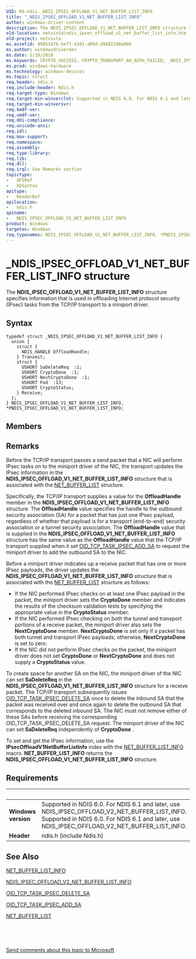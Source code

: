 ```yaml
---
UID: NS:ndis._NDIS_IPSEC_OFFLOAD_V1_NET_BUFFER_LIST_INFO
title: "_NDIS_IPSEC_OFFLOAD_V1_NET_BUFFER_LIST_INFO"
author: windows-driver-content
description: The NDIS_IPSEC_OFFLOAD_V1_NET_BUFFER_LIST_INFO structure specifies information that is used in offloading Internet protocol security (IPsec) tasks from the TCP/IP transport to a miniport driver.
old-location: netvista\ndis_ipsec_offload_v1_net_buffer_list_info.htm
old-project: netvista
ms.assetid: 990b3df6-5ef7-4201-a09d-d94822d0a8bb
ms.author: windowsdriverdev
ms.date: 1/18/2018
ms.keywords: CRYPTO_SUCCESS, CRYPTO_TRANSPORT_AH_AUTH_FAILED, _NDIS_IPSEC_OFFLOAD_V1_NET_BUFFER_LIST_INFO, CRYPTO_TRANSPORT_ESP_AUTH_FAILED, PNDIS_IPSEC_OFFLOAD_V1_NET_BUFFER_LIST_INFO, NDIS_IPSEC_OFFLOAD_V1_NET_BUFFER_LIST_INFO structure [Network Drivers Starting with Windows Vista], tcpip_offload_ref_2e052bb5-6546-47a9-b51b-f1f77116835d.xml, CRYPTO_TUNNEL_AH_AUTH_FAILED, *PNDIS_IPSEC_OFFLOAD_V1_NET_BUFFER_LIST_INFO, ndis/NDIS_IPSEC_OFFLOAD_V1_NET_BUFFER_LIST_INFO, netvista.ndis_ipsec_offload_v1_net_buffer_list_info, NDIS_IPSEC_OFFLOAD_V1_NET_BUFFER_LIST_INFO, CRYPTO_INVALID_PROTOCOL, PNDIS_IPSEC_OFFLOAD_V1_NET_BUFFER_LIST_INFO structure pointer [Network Drivers Starting with Windows Vista], CRYPTO_TUNNEL_ESP_AUTH_FAILED, CRYPTO_GENERIC_ERROR, CRYPTO_INVALID_PACKET_SYNTAX, ndis/PNDIS_IPSEC_OFFLOAD_V1_NET_BUFFER_LIST_INFO
ms.prod: windows-hardware
ms.technology: windows-devices
ms.topic: struct
req.header: ndis.h
req.include-header: Ndis.h
req.target-type: Windows
req.target-min-winverclnt: Supported in NDIS 6.0. For NDIS 6.1 and later, use NDIS_IPSEC_OFFLOAD_V2_NET_BUFFER_LIST_INFO.
req.target-min-winversvr: 
req.kmdf-ver: 
req.umdf-ver: 
req.ddi-compliance: 
req.unicode-ansi: 
req.idl: 
req.max-support: 
req.namespace: 
req.assembly: 
req.type-library: 
req.lib: 
req.dll: 
req.irql: See Remarks section
topictype:
-	APIRef
-	kbSyntax
apitype:
-	HeaderDef
apilocation:
-	ndis.h
apiname:
-	NDIS_IPSEC_OFFLOAD_V1_NET_BUFFER_LIST_INFO
product: Windows
targetos: Windows
req.typenames: NDIS_IPSEC_OFFLOAD_V1_NET_BUFFER_LIST_INFO, *PNDIS_IPSEC_OFFLOAD_V1_NET_BUFFER_LIST_INFO
---
```


# _NDIS_IPSEC_OFFLOAD_V1_NET_BUFFER_LIST_INFO structure
The <b>NDIS_IPSEC_OFFLOAD_V1_NET_BUFFER_LIST_INFO</b> structure specifies information that is used in
  offloading Internet protocol security (IPsec) tasks from the TCP/IP transport to a miniport driver.

## Syntax
````
typedef struct _NDIS_IPSEC_OFFLOAD_V1_NET_BUFFER_LIST_INFO {
  union {
    struct {
      NDIS_HANDLE OffloadHandle;
    } Transmit;
    struct {
      USHORT SaDeleteReq  :1;
      USHORT CryptoDone  :1;
      USHORT NextCryptoDone  :1;
      USHORT Pad  :13;
      USHORT CryptoStatus;
    } Receive;
  };
} NDIS_IPSEC_OFFLOAD_V1_NET_BUFFER_LIST_INFO, *PNDIS_IPSEC_OFFLOAD_V1_NET_BUFFER_LIST_INFO;
````

## Members


## Remarks
Before the TCP/IP transport passes a send packet that a NIC will perform IPsec tasks on to the
    miniport driver of the NIC, the transport updates the IPsec information in the
    <b>NDIS_IPSEC_OFFLOAD_V1_NET_BUFFER_LIST_INFO</b> structure that is associated with the 
    <a href="..\ndis\ns-ndis-_net_buffer_list.md">NET_BUFFER_LIST</a> structure.

Specifically, the TCP/IP transport supplies a value for the 
    <b>OffloadHandle</b> member in the <b>NDIS_IPSEC_OFFLOAD_V1_NET_BUFFER_LIST_INFO</b> structure. The 
    <b>OffloadHandle</b> value specifies the handle to the outbound security association (SA) for a packet
    that has just one IPsec payload, regardless of whether that payload is for a transport (end-to-end)
    security association or a tunnel security association. The 
    <b>OffloadHandle</b> value that is supplied in the <b>NDIS_IPSEC_OFFLOAD_V1_NET_BUFFER_LIST_INFO</b> structure
    has the same value as the 
    <b>OffloadHandle</b> value that the TCP/IP transport supplied when it set 
    <a href="https://msdn.microsoft.com/library/windows/hardware/ff569808">OID_TCP_TASK_IPSEC_ADD_SA</a> to request
    the miniport driver to add the outbound SA to the NIC.

Before a miniport driver indicates up a receive packet that has one or more IPsec payloads, the driver
    updates the <b>NDIS_IPSEC_OFFLOAD_V1_NET_BUFFER_LIST_INFO</b> structure that is associated with the 
    <a href="..\ndis\ns-ndis-_net_buffer_list.md">NET_BUFFER_LIST</a> structure as follows:

<ul>
<li>
If the NIC performed IPsec checks on at least one IPsec payload in the packet, the miniport driver
      sets the 
      <b>CryptoDone</b> member and indicates the results of the checksum validation tests by specifying the
      appropriate value in the 
      <b>CryptoStatus</b> member.

</li>
<li>
If the NIC performed IPsec checking on both the tunnel and transport portions of a receive packet,
      the miniport driver also sets the 
      <b>NextCryptoDone</b> member. 
      <b>NextCryptoDone</b> is set only if a packet has both tunnel and transport IPsec payloads; otherwise, 
      <b>NextCryptoDone</b> is set to zero.

</li>
<li>
If the NIC did not perform IPsec checks on the packet, the miniport driver does not set 
      <b>CryptoDone</b> or 
      <b>NextCryptoDone</b> and does not supply a 
      <b>CryptoStatus</b> value.

</li>
</ul>
To create space for another SA on the NIC, the miniport driver of the NIC can set 
    <b>SaDeleteReq</b> in the <b>NDIS_IPSEC_OFFLOAD_V1_NET_BUFFER_LIST_INFO</b> structure for a receive packet. The
    TCP/IP transport subsequently issues 
    <a href="https://msdn.microsoft.com/en-us/library/gg155485.aspx">OID_TCP_TASK_IPSEC_DELETE_SA</a> once
    to delete the inbound SA that the packet was received over and once again to delete the outbound SA that
    corresponds to the deleted inbound SA. The NIC must not remove either of these SAs before receiving the
    corresponding OID_TCP_TASK_IPSEC_DELETE_SA request. The miniport driver of the NIC can set 
    <b>SaDeleteReq</b> independently of 
    <b>CryptoDone</b> .

To set and get the IPsec information, use the 
    <b>IPsecOffloadV1NetBufferListInfo</b> index with the 
    <a href="https://msdn.microsoft.com/library/windows/hardware/ff568401">NET_BUFFER_LIST_INFO</a> macro.
    <b>NET_BUFFER_LIST_INFO</b> returns the <b>NDIS_IPSEC_OFFLOAD_V1_NET_BUFFER_LIST_INFO</b> structure.

## Requirements
| &nbsp; | &nbsp; |
| ---- |:---- |
| **Windows version** | Supported in NDIS 6.0. For NDIS 6.1 and later, use NDIS_IPSEC_OFFLOAD_V2_NET_BUFFER_LIST_INFO. Supported in NDIS 6.0. For NDIS 6.1 and later, use NDIS_IPSEC_OFFLOAD_V2_NET_BUFFER_LIST_INFO. |
| **Header** | ndis.h (include Ndis.h) |

## See Also

<a href="https://msdn.microsoft.com/library/windows/hardware/ff568401">NET_BUFFER_LIST_INFO</a>



<a href="..\ndis\ns-ndis-_ndis_ipsec_offload_v2_net_buffer_list_info.md">NDIS_IPSEC_OFFLOAD_V2_NET_BUFFER_LIST_INFO</a>



<a href="https://msdn.microsoft.com/en-us/library/gg155485.aspx">OID_TCP_TASK_IPSEC_DELETE_SA</a>



<a href="https://msdn.microsoft.com/library/windows/hardware/ff569808">OID_TCP_TASK_IPSEC_ADD_SA</a>



<a href="..\ndis\ns-ndis-_net_buffer_list.md">NET_BUFFER_LIST</a>



 

 

<a href="mailto:wsddocfb@microsoft.com?subject=Documentation%20feedback [netvista\netvista]:%20NDIS_IPSEC_OFFLOAD_V1_NET_BUFFER_LIST_INFO structure%20 RELEASE:%20(1/18/2018)&amp;body=%0A%0APRIVACY STATEMENT%0A%0AWe use your feedback to improve the documentation. We don't use your email address for any other purpose, and we'll remove your email address from our system after the issue that you're reporting is fixed. While we're working to fix this issue, we might send you an email message to ask for more info. Later, we might also send you an email message to let you know that we've addressed your feedback.%0A%0AFor more info about Microsoft's privacy policy, see http://privacy.microsoft.com/en-us/default.aspx." title="Send comments about this topic to Microsoft">Send comments about this topic to Microsoft</a>